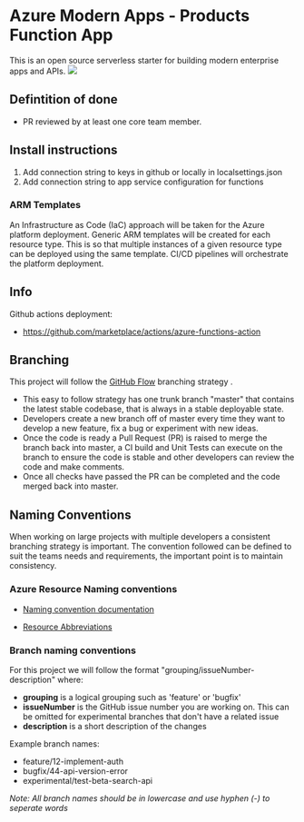 # Azure Modern Apps - Products Function App
This is an open source serverless starter for building modern enterprise apps and APIs. 
![](./docs/assets/architecture-overview.png)

## Defintition of done
- PR reviewed by at least one core team member.

## Install instructions
1. Add connection string to keys in github or locally in localsettings.json
2. Add connection string to app service configuration for functions

### ARM Templates
An Infrastructure as Code (IaC) approach will be taken for the Azure platform deployment. Generic ARM templates will be created for each resource type. This is so that multiple instances of a given resource type can be deployed using the same template. CI/CD pipelines will orchestrate the platform deployment.

## Info
Github actions deployment:
- https://github.com/marketplace/actions/azure-functions-action

## Branching
This project will follow the [GitHub Flow](https://guides.github.com/introduction/flow) branching strategy . 

- This easy to follow strategy has one trunk branch "master" that contains the latest stable codebase, that is always in a stable deployable state. 
- Developers create a new branch off of master every time they want to develop a new feature, fix a bug or experiment with new ideas. 
- Once the code is ready a Pull Request (PR) is raised to merge the branch back into master, a CI build and Unit Tests can execute on the branch to ensure the code is stable and other developers can review the code and make comments. 
- Once all checks have passed the PR can be completed and the code merged back into master.

## Naming Conventions
When working on large projects with multiple developers a consistent branching strategy is important. The convention followed can be defined to suit the teams needs and requirements, the important point is to maintain consistency. 

### Azure Resource Naming conventions

- [Naming convention documentation](https://docs.microsoft.com/en-us/azure/cloud-adoption-framework/ready/azure-best-practices/resource-naming)

- [Resource Abbreviations](https://docs.microsoft.com/en-us/azure/cloud-adoption-framework/ready/azure-best-practices/resource-abbreviations)


### Branch naming conventions
For this project we will follow the format "grouping/issueNumber-description" where:
- **grouping** is a logical grouping such as 'feature' or 'bugfix'
- **issueNumber** is the GitHub issue number you are working on. This can be omitted for experimental branches that don't have a related issue
- **description** is a short description of the changes

Example branch names:
- feature/12-implement-auth
- bugfix/44-api-version-error
- experimental/test-beta-search-api

*Note: All branch names should be in lowercase and use hyphen (-) to seperate words*
